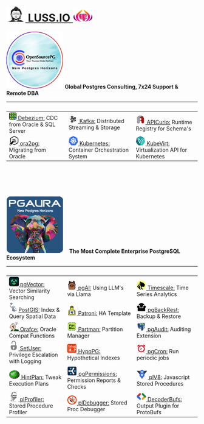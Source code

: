  

# [<img height=40 width=50 src=img/budha.png> LUSS.IO <img height=33 width=55 src=img/purple-pg-aura.png>](https://pgora.com)

<img height=150 width=150 src=img/opensourcepg.png>  **Global Postgres Consulting, 7x24 Support & Remote DBA**

| &nbsp; | &nbsp; | &nbsp; |
| :----- | :----- | :----- | 
| [<img height=20 width=20 src=img/debezium.jpg> Debezium:](https://debezium.io) CDC from Oracle & SQL Server | [<img height=20 width=25 src=img/kafka.jpg> Kafka:](https://kafka.apache.org) Distributed Streaming & Storage | [<img height=25 width=25 src=img/apicurio.png> APICurio:](https://www.apicur.io/registry/) Runtime Registry for Schema's  
| [<img height=25 width=25 src=img/ora2pg.png> ora2pg: ](https://ora2pg.darold.net) Migrating from Oracle | [<img height=25 width=25 src=img/k8s.svg> Kubernetes:](https://kubernetes.io) Container Orchestration System | [<img height=25 width=25 src=img/kubevirt.png> KubeVirt:](https://kubevirt.io) Virtualization API for Kubernetes

# &nbsp;

<img height=150 width=150 src=img/pgaura.png> &nbsp;&nbsp; **The Most Complete Enterprise PostgreSQL Ecosystem**

| &nbsp; | &nbsp; | &nbsp; |
| :----- | :----- | :----- | 
| [<img height=25 width25 src=img/vector.png> pgVector:](https://github.com/pg_vector) Vector Similarity Searching | [<img height=25 width25 src=img/pgai.jpg> pgAI:](https://github.com/timescale/pgai?tab=readme-ov-file#power-your-ai-applications-with-postgresql) Using LLM's via Llama | [<img height=25 width25 src=img/timescale.png> Timescale:](https://github.com/timescale/timescaledb?tab=readme-ov-file#create-a-hypertable) Time Series Analytics
| [<img height=25 width25 src=img/postgis.jpg>PostGIS:](https://postgis.net) Index & Query Spatial Data | [<img height=25 width25 src=img/patroni.png> Patroni:](https://github.com/patroni/patroni]) HA Template | [<img height=25 width25 src=img/backrest.png> pgBackRest:](https://pgbackrest.org) Backup & Restore
| [<img height=25 width25 src=img/orafce.png> Orafce:](https://github.com/orafce/orafce/) Oracle Compat Functions | [<img height=25 width25 src=img/partman.png> Partman:](https://github.com/pgpartman/pg_partman) Partition Manager| [<img height=25 width25 src=img/pgaudit.png> pgAudit:](https://pgaudit.org/) Auditing Extension 
| [<img height=25 width25 src=img/setuser.png> SetUser:](https://github.com/pgaudit/set_user?tab=readme-ov-file#postgresql-set_user-extension-module) Privilege Escalation with Logging | [<img height=25 width25 src=img/whatif.png> HypoPG:](https://github.com/) Hypothetical Indexes | [<img height=25 width25 src=img/cron.png> pgCron:](https://github.com/citusdata/pg_cron?tab=readme-ov-file#what-is-pg_cron) Run periodic jobs
| [<img height=25 width25 src=img/hintplan.png> HintPlan:](https://github.com/ossc-db/pg_hint_plan) Tweak Execution Plans | [<img height=25 width25 src=img/cybertec.png> pgPermissions:](https://github.com/cybertec-postgresql/pg_permissions?tab=readme-ov-file#postgresql-permission-reports-and-checks) Permission Reports & Checks| [<img height=25 width25 src=img/v8.png> plV8:](https://plv8.github.io/) Javascript Stored Procedures 
| [<img height=25 width25 src=img/jan.png> plProfiler:](https://github.com) Stored Procedure Profiler | [<img height=25 width25 src=img/debugger.png> plDebugger:](https://github.com/EnterpriseDB/pldebugger) Stored Proc Debugger | [<img height=25 width25 src=img/protobufs.jpg> DecoderBufs:](https://github.com/debezium/postgres-decoderbufs) Output Plugin for ProtoBufs


